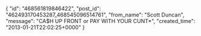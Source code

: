  {
   "id": "468561819846422",
   "post_id": "462493170453287_468545096514761",
   "from_name": "Scott Duncan",
   "message": "CA$H UP FRONT or PAY WITH YOUR CUNT*",
   "created_time": "2013-01-21T22:02:25+0000"
 }
